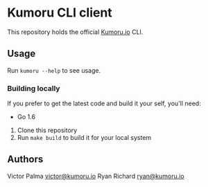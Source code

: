 # Kumoru CLI client

This repository holds the official [Kumoru.io](kumoru.io) CLI.

## Usage

Run `kumoru --help` to see usage.

### Building locally

If you prefer to get the latest code and build it your self, you'll need:

* Go 1.6

1. Clone this repository
2. Run `make build` to build it for your local system

## Authors
Victor Palma <victor@kumoru.io>
Ryan Richard <ryan@kumoru.io>
